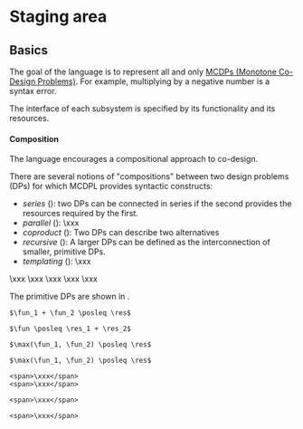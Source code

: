 # Staging area



## Basics

The goal of the language is to represent all and only [MCDPs (Monotone Co-Design
Problems)](#def:MCDP). For example, multiplying by a negative number is a syntax
error.
<!-- <footnote>Similarly, CVX's~\cite{cvx} goal
is to describe all only convex problems.</footnote> -->

The interface of each subsystem is specified
by its <f>functionality</f> and its <r>resources</r>.

#### Composition

The language encourages a compositional approach to co-design.

There are several notions of "compositions" between two design problems (DPs)
for which MCDPL provides syntactic constructs:

* *series* ([](#subfig:series)): two DPs can be connected in series
  if the second provides
  the resources required by the first.
* *parallel* ([](#subfig:parallel)): \xxx
* *coproduct* ([](#subfig:coproduct)): Two DPs can describe two alternatives
* *recursive* ([](#subfig:hierarchical)): A larger DPs can be defined as the
  interconnection of smaller, primitive DPs.
* *templating* ([](#subfig:templating)): \xxx

<col3 figure-id="fig:main"
      figure-caption="DPs can be composed in a variety of ways">
    <span figure-id="subfig:series" figure-caption="Series">\xxx</span>
    <span figure-id="subfig:parallel"  figure-caption="Parallel">\xxx</span>
    <span figure-id='subfig:coproduct'  figure-caption="Coproduct">\xxx</span>
    <span figure-id='subfig:hierarchical'  figure-caption="Hierarchical"> \xxx</span>
    <span figure-id='subfig:templating' figure-caption="Templating">\xxx</span>
</col3>




The primitive DPs are shown in [](#fig:primitive).

<col4>

    $\fun_1 + \fun_2 \posleq \res$

    $\fun \posleq \res_1 + \res_2$

    $\max(\fun_1, \fun_2) \posleq \res$

    $\max(\fun_1, \fun_2) \posleq \res$

    <span>\xxx</span>
    <span>\xxx</span>

    <span>\xxx</span>

    <span>\xxx</span>

</col4>
